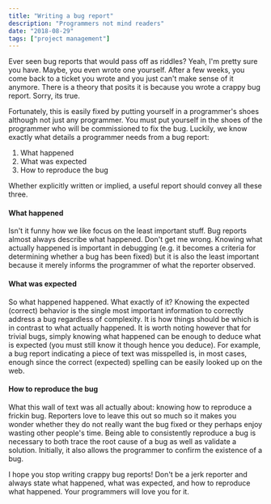 ```yaml
---
title: "Writing a bug report"
description: "Programmers not mind readers"
date: "2018-08-29"
tags: ["project management"]
---
```


Ever seen bug reports that would pass off as riddles? Yeah, I'm pretty sure you have. Maybe, you even wrote one yourself. After a few weeks, you come back to a ticket you wrote and you just can't make sense of it anymore. There is a theory that posits it is because you wrote a crappy bug report. Sorry, its true.

Fortunately, this is easily fixed by putting yourself in a programmer's shoes although not just any programmer. You must put yourself in the shoes of the programmer who will be commissioned to fix the bug. Luckily, we know exactly what details a programmer needs from a bug report:

1. What happened
2. What was expected
3. How to reproduce the bug

Whether explicitly written or implied, a useful report should convey all these three.

#### What happened

Isn't it funny how we like focus on the least important stuff. Bug reports almost always describe what happened. Don't get me wrong. Knowing what actually happened is important in debugging (e.g. it becomes a criteria for determining whether a bug has been fixed) but it is also the least important because it merely informs the programmer of what the reporter observed.

#### What was expected

So what happened happened. What exactly of it? Knowing the expected (correct) behavior is the single most important information to correctly address a bug regardless of complexity. It is how things should be which is in contrast to what actually happened. It is worth noting however that for trivial bugs, simply knowing what happened can be enough to deduce what is expected (you must still know it though hence you deduce). For example, a bug report indicating a piece of text was misspelled is, in most cases, enough since the correct (expected) spelling can be easily looked up on the web.

#### How to reproduce the bug

What this wall of text was all actually about: knowing how to reproduce a frickin bug. Reporters love to leave this out so much so it makes you wonder whether they do not really want the bug fixed or they perhaps enjoy wasting other people's time. Being able to consistently reproduce a bug is necessary to both trace the root cause of a bug as well as validate a solution. Initially, it also allows the programmer to confirm the existence of a bug.

I hope you stop writing crappy bug reports! Don't be a jerk reporter and always state what happened, what was expected, and how to reproduce what happened. Your programmers will love you for it.

